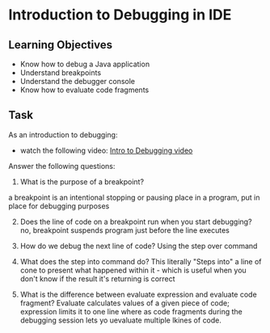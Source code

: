 # Introduction to Debugging in IDE

## Learning Objectives
- Know how to debug a Java application
- Understand breakpoints
- Understand the debugger console
- Know how to evaluate code fragments

## Task
As an introduction to debugging:
- watch the following video: [Intro to Debugging video](https://youtu.be/ErVZrVWZrko)


Answer the following questions:
1. What is the purpose of a breakpoint?

a breakpoint is an intentional stopping or pausing place in a program, put in place for debugging purposes

2. Does the line of code on a breakpoint run when you start debugging?
no, breakpoint suspends program just before the line executes

3. How do we debug the next line of code?
Using the step over command

4. What does the step into command do?
This literally "Steps into" a line of cone to present what happened within it - which is useful when you don't know if the result it's returning is correct

5. What is the difference between evaluate expression and evaluate code fragment?
Evaluate calculates values of a given piece of code; expression limits it to one line where as code fragments during the debugging session lets yo uevaluate multiple lkines of code.
